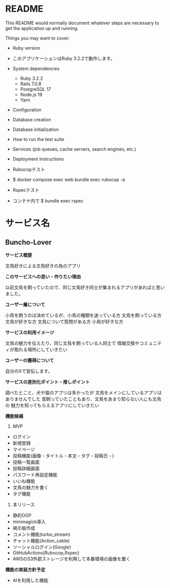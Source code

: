 # README

This README would normally document whatever steps are necessary to get the
application up and running.

Things you may want to cover:

* Ruby version
* このアプリケーションはRuby 3.2.2で動作します。

* System dependencies
  - Ruby 3.2.2
  - Rails 7.0.8
  - PostgreSQL 17
  - Node.js 19
  - Yarn

* Configuration

* Database creation

* Database initialization

* How to run the test suite

* Services (job queues, cache servers, search engines, etc.)

* Deployment instructions

* Rubocopテスト
* $ docker compose exec web bundle exec rubocop -a

* Rspecテスト
* コンテナ内で $ bundle exec rspec

# サービス名
## Buncho-Lover

**サービス概要**

文鳥好きによる文鳥好きの為のアプリ

**このサービスへの思い・作りたい理由**

以前文鳥を飼っていたので、同じ文鳥好き同士が集まれるアプリがあればと思いました。

**ユーザー層について**

小鳥を飼うのは決めているが、小鳥の種類を迷っている方
文鳥を飼っている方
文鳥が好きな方
文鳥について質問がある方
小鳥が好きな方

**サービスの利用イメージ**

文鳥の魅力を伝えたり、同じ文鳥を飼っている人同士で
情報交換やコミュニティが取れる場所にしていきたい

**ユーザーの獲得について**

自分のXで宣伝します。

**サービスの差別化ポイント・推しポイント**

調べたとこと、犬や猫のアプリは多かったが
文鳥をメインにしているアプリはありませんでした
昔飼っていたこともあり、文鳥をあまり知らない人にも文鳥の
魅力を知ってもらえるアプリにしていきたい

**機能候補**
1. MVP
 - ログイン
 - 新規登録
 - マイページ
 - 投稿機能(画像・タイトル・本文・タグ・投稿日・)
 - 投稿一覧画面
 - 投稿詳細画面
 - パスワード再設定機能
 - いいね機能
 - 文鳥の魅力を書く
 - タグ機能
1. 本リリース
 - 静的OGP
 - minimagick導入
 - 掲示板作成
 - コメント機能(turbo_stream)
 - チャット機能(Action_cable)
 - ソーシャルログイン(Google)
 - GitHubActions(Rubocop,Rspec)
 - AWSのS3外部ストレージを利用して本番環境の画像を置く

**機能の実装方針予定**
- AIを利用した機能